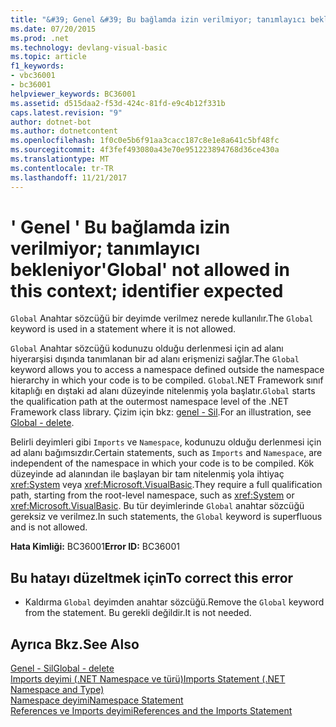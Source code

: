 ```yaml
---
title: "&#39; Genel &#39; Bu bağlamda izin verilmiyor; tanımlayıcı bekleniyor"
ms.date: 07/20/2015
ms.prod: .net
ms.technology: devlang-visual-basic
ms.topic: article
f1_keywords:
- vbc36001
- bc36001
helpviewer_keywords: BC36001
ms.assetid: d515daa2-f53d-424c-81fd-e9c4b12f331b
caps.latest.revision: "9"
author: dotnet-bot
ms.author: dotnetcontent
ms.openlocfilehash: 1f0c0e5b6f91aa3cacc187c8e1e8a641c5bf48fc
ms.sourcegitcommit: 4f3fef493080a43e70e951223894768d36ce430a
ms.translationtype: MT
ms.contentlocale: tr-TR
ms.lasthandoff: 11/21/2017
---
```

# <a name="39global39-not-allowed-in-this-context-identifier-expected"></a><span data-ttu-id="c5133-102">&#39; Genel &#39; Bu bağlamda izin verilmiyor; tanımlayıcı bekleniyor</span><span class="sxs-lookup"><span data-stu-id="c5133-102">&#39;Global&#39; not allowed in this context; identifier expected</span></span>
<span data-ttu-id="c5133-103">`Global` Anahtar sözcüğü bir deyimde verilmez nerede kullanılır.</span><span class="sxs-lookup"><span data-stu-id="c5133-103">The `Global` keyword is used in a statement where it is not allowed.</span></span>  
  
 <span data-ttu-id="c5133-104">`Global` Anahtar sözcüğü kodunuzu olduğu derlenmesi için ad alanı hiyerarşisi dışında tanımlanan bir ad alanı erişmenizi sağlar.</span><span class="sxs-lookup"><span data-stu-id="c5133-104">The `Global` keyword allows you to access a namespace defined outside the namespace hierarchy in which your code is to be compiled.</span></span> <span data-ttu-id="c5133-105">`Global`.NET Framework sınıf kitaplığı en dıştaki ad alanı düzeyinde nitelenmiş yola başlatır.</span><span class="sxs-lookup"><span data-stu-id="c5133-105">`Global` starts the qualification path at the outermost namespace level of the .NET Framework class library.</span></span> <span data-ttu-id="c5133-106">Çizim için bkz: [genel - Sil](http://msdn.microsoft.com/en-us/18c8ba14-40f6-4978-8096-6a5852324635).</span><span class="sxs-lookup"><span data-stu-id="c5133-106">For an illustration, see [Global - delete](http://msdn.microsoft.com/en-us/18c8ba14-40f6-4978-8096-6a5852324635).</span></span>  
  
 <span data-ttu-id="c5133-107">Belirli deyimleri gibi `Imports` ve `Namespace`, kodunuzu olduğu derlenmesi için ad alanı bağımsızdır.</span><span class="sxs-lookup"><span data-stu-id="c5133-107">Certain statements, such as `Imports` and `Namespace`, are independent of the namespace in which your code is to be compiled.</span></span> <span data-ttu-id="c5133-108">Kök düzeyinde ad alanından ile başlayan bir tam nitelenmiş yola ihtiyaç <xref:System> veya <xref:Microsoft.VisualBasic>.</span><span class="sxs-lookup"><span data-stu-id="c5133-108">They require a full qualification path, starting from the root-level namespace, such as <xref:System> or <xref:Microsoft.VisualBasic>.</span></span> <span data-ttu-id="c5133-109">Bu tür deyimlerinde `Global` anahtar sözcüğü gereksiz ve verilmez.</span><span class="sxs-lookup"><span data-stu-id="c5133-109">In such statements, the `Global` keyword is superfluous and is not allowed.</span></span>  
  
 <span data-ttu-id="c5133-110">**Hata Kimliği:** BC36001</span><span class="sxs-lookup"><span data-stu-id="c5133-110">**Error ID:** BC36001</span></span>  
  
## <a name="to-correct-this-error"></a><span data-ttu-id="c5133-111">Bu hatayı düzeltmek için</span><span class="sxs-lookup"><span data-stu-id="c5133-111">To correct this error</span></span>  
  
-   <span data-ttu-id="c5133-112">Kaldırma `Global` deyimden anahtar sözcüğü.</span><span class="sxs-lookup"><span data-stu-id="c5133-112">Remove the `Global` keyword from the statement.</span></span> <span data-ttu-id="c5133-113">Bu gerekli değildir.</span><span class="sxs-lookup"><span data-stu-id="c5133-113">It is not needed.</span></span>  
  
## <a name="see-also"></a><span data-ttu-id="c5133-114">Ayrıca Bkz.</span><span class="sxs-lookup"><span data-stu-id="c5133-114">See Also</span></span>  
 [<span data-ttu-id="c5133-115">Genel - Sil</span><span class="sxs-lookup"><span data-stu-id="c5133-115">Global - delete</span></span>](http://msdn.microsoft.com/en-us/18c8ba14-40f6-4978-8096-6a5852324635)  
 [<span data-ttu-id="c5133-116">Imports deyimi (.NET Namespace ve türü)</span><span class="sxs-lookup"><span data-stu-id="c5133-116">Imports Statement (.NET Namespace and Type)</span></span>](../../visual-basic/language-reference/statements/imports-statement-net-namespace-and-type.md)  
 [<span data-ttu-id="c5133-117">Namespace deyimi</span><span class="sxs-lookup"><span data-stu-id="c5133-117">Namespace Statement</span></span>](../../visual-basic/language-reference/statements/namespace-statement.md)  
 [<span data-ttu-id="c5133-118">References ve Imports deyimi</span><span class="sxs-lookup"><span data-stu-id="c5133-118">References and the Imports Statement</span></span>](../../visual-basic/programming-guide/program-structure/references-and-the-imports-statement.md)
